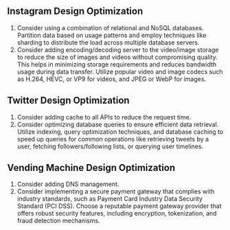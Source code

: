## Instagram Design Optimization
1. Consider using a combination of relational and NoSQL databases. Partition data based on usage patterns and employ techniques like sharding to distribute the load across multiple database servers.
2. Consider adding encoding/decoding server to the video/image storage to reduce the size of images and videos without compromising quality. This helps in minimizing storage requirements and reduces bandwidth usage during data transfer. Utilize popular video and image codecs such as H.264, HEVC, or VP9 for videos, and JPEG or WebP for images.



## Twitter Design Optimization
1. Consider adding cache to all APIs to reduce the request time.
2. Consider optimizing database queries to ensure efficient data retrieval. Utilize indexing, query optimization techniques, and database caching to speed up queries for common operations like retrieving tweets by a user, fetching followers/following lists, or querying user timelines.



## Vending Machine Design Optimization
1. Consider adding DNS management.
2. Consider implementing a secure payment gateway that complies with industry standards, such as Payment Card Industry Data Security Standard (PCI DSS). Choose a reputable payment gateway provider that offers robust security features, including encryption, tokenization, and fraud detection mechanisms.

